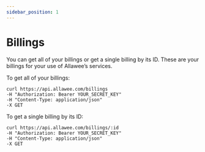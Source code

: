 ```yaml
---
sidebar_position: 1
---
```


# Billings

You can get all of your billings or get a single billing by its ID. These are your billings for your use of Allawee’s services.

To get all of your billings:

```
curl https://api.allawee.com/billings
-H "Authorization: Bearer YOUR_SECRET_KEY"
-H "Content-Type: application/json"
-X GET
```

To get a single billing by its ID:

```
curl https://api.allawee.com/billings/:id
-H "Authorization: Bearer YOUR_SECRET_KEY"
-H "Content-Type: application/json"
-X GET
```
